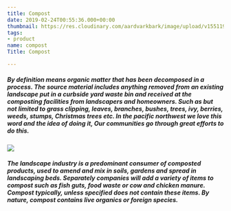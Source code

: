 ```yaml
---
title: Compost
date: 2019-02-24T00:55:36.000+00:00
thumbnail: https://res.cloudinary.com/aardvarkbark/image/upload/v1551198026/products-fine-dark-bark.jpg
tags:
- product
name: compost
Title: Compost

---
```

##### By definition means organic matter that has been decomposed in a process. The source material includes anything removed from an existing landscape put in a curbside yard waste bin and received at the composting facilities from landscapers and homeowners. Such as but not limited to grass clipping, leaves, branches, bushes, trees, ivy, berries, weeds, stumps, Christmas trees etc. In the pacific northwest we love this word and the idea of doing it, Our communities go through great efforts to do this.

![](http://3.bp.blogspot.com/-sRbECNi1yxk/TxLLDGiF3pI/AAAAAAAAAPA/mJ1Aszldu5M/s1600/compost.jpg)

##### The landscape industry is a predominant consumer of composted products, used to amend and mix in soils, gardens and spread in landscaping beds. Separately companies will add a variety of items to compost such as fish guts, food waste or cow and chicken manure. Compost typically, unless specified does not contain these items. By nature, compost contains live organics or foreign species. 